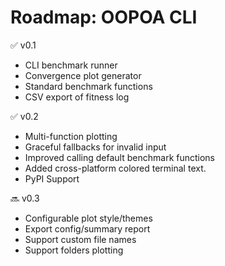 # Roadmap: OOPOA CLI

✅ v0.1
- CLI benchmark runner
- Convergence plot generator
- Standard benchmark functions
- CSV export of fitness log

✅ v0.2
- Multi-function plotting
- Graceful fallbacks for invalid input
- Improved calling default benchmark functions
- Added cross-platform colored terminal text.
- PyPI Support

🔜 v0.3
- Configurable plot style/themes
- Export config/summary report
- Support custom file names
- Support folders plotting
